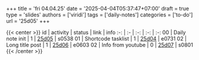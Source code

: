 +++
title = 'fri 04.04.25'
date = '2025-04-04T05:37:47+07:00'
draft = true
type = 'slides'
authors = ['viridi']
tags = ['daily-notes']
categories = ['to-do']
url = '25d05'
+++

{{< center >}}
id | activity | status | link | info
:-: | :- | :-: | :-: | :-:
00 | Daily note init    | 1 | [25d05](/notes/25d05) | s0538
01 | Shortcode tasklist | 1 | [25d04](/notes/25d04) | e0731
02 | Long title post    | 1 | [25d06](/notes/25d06) | e0603
02 | Info from youtube  | 0 | [25d07](/notes/25d07) | s0801
{{< /center >}}
